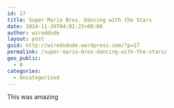 ```yaml
---
id: 17
title: Super Mario Bros. Dancing with the Stars
date: 2014-11-26T04:01:23+00:00
author: wireddude
layout: post
guid: http://wiredudude.wordpress.com/?p=17
permalink: /super-mario-bros-dancing-with-the-stars/
geo_public:
  - 0
categories:
  - Uncategorized
---
```

<span class='embed-youtube' style='text-align:center; display: block;'></span>

This was amazing